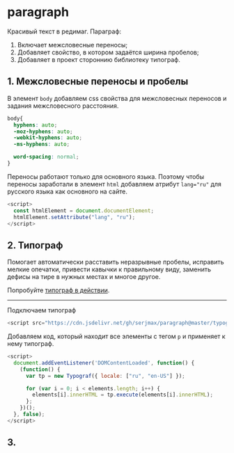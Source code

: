 # paragraph
Красивый текст в редимаг. 
Параграф:
1. Включает межсловесные переносы;
1. Добавляет свойство, в котором задаётся ширина пробелов;
1. Добавляет в проект стороннию библиотеку типограф.

## 1. Межсловесные переносы и пробелы
В элемент `body` добавляем css свойства для межсловесных переносов и задания межсловесного расстояния.
```css
body{
  hyphens: auto;
  -moz-hyphens: auto;
  -webkit-hyphens: auto;
  -ms-hyphens: auto;

  word-spacing: normal;
}
```

Переносы работают только для основного языка. Поэтому чтобы переносы заработали в элемент `html` добавляем атрибут `lang="ru"` для русского языка как основного на сайте.
```javascript
<script>
  const htmlElement = document.documentElement;
  htmlElement.setAttribute("lang", "ru");
</script>
```

## 2. Типограф
Помогает автоматически расставить неразрывные пробелы, исправить мелкие опечатки, привести кавычки к правильному виду, заменить дефисы на тире в нужных местах и многое другое.

Попробуйте [типограф в действии](https://typograf.github.io).
___
Подключаем типограф
```js
<script src="https://cdn.jsdelivr.net/gh/serjmax/paragraph@master/typograf.min.js"></script>
```

Добавляем код, который находит все элементы с тегом `p` и применяет к нему типограф.
```js
<script>
  document.addEventListener('DOMContentLoaded', function() {
  	(function() {
      var tp = new Typograf({ locale: ["ru", "en-US"] });

      for (var i = 0; i < elements.length; i++) {
        elements[i].innerHTML = tp.execute(elements[i].innerHTML);
      };
    })();
  }, false);
</script>
```

## 3.

<!-- Вставляем новый объект в нутрь существующего -->
<script>
  document.addEventListener('DOMContentLoaded', function() {
  
    // Создаем новый элемент
    var div = document.createElement('div');
    div.className = "alert alert-success";
    div.innerHTML = "<strong>Ура!</strong> Вы прочитали это важное сообщение.";

    // Находим объект в который будем вставлять новый элемент
    var element = document.querySelector('[data-id="5cd6a16fe1fa4b788641b49a"]');

    // Вставляем элемент внутрь объекта
    element.appendChild(div);
    
  }, false);
</script>

<!-- Поиск и замена висящих предлогов через регулярные выражения -->
<script>
  document.addEventListener('DOMContentLoaded', function() {
  	
    // Выбираем весь DOM
  	const htmlElement = document.documentElement;
    
    
  }, false);
</script>